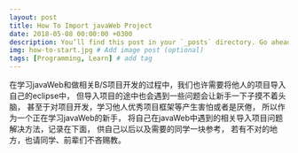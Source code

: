 ```yaml
---
layout: post
title: How To Import javaWeb Project
date: 2018-05-08 00:00:00 +0300
description: You’ll find this post in your `_posts` directory. Go ahead and edit it and re-build the site to see your changes. # Add post description (optional)
img: how-to-start.jpg # Add image post (optional)
tags: [Programming, Learn] # add tag
---
```

在学习javaWeb和做相关B/S项目开发的过程中，我们也许需要将他人的项目导入自己的eclipse中，
但导入项目的途中也会遇到一些问题会让新手一下子摸不着头脑，
甚至于对项目开发，学习他人优秀项目框架等产生害怕或者是厌倦，
所以作为一个正在学习javaWeb的新手，
将自己在javaWeb中遇到的相关导入项目问题解决方法，记录在下面，
供自己以后以及需要的同学一块参考，
若有不对的地方，也请同学、前辈们不吝赐教。

